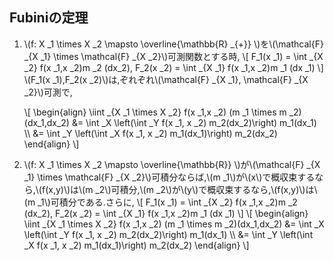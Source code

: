 ## Fubiniの定理
1. \\(f: X _1 \times X _2 \mapsto \overline{\mathbb{R} _{+}} \\)を\\(\mathcal{F} _{X _1} \times \mathcal{F} _{X _2}\\)可測関数とする時,
   \\[
   F_1(x _1) = \int _{X _2} f(x _1,x _2)m _2 (dx_2), F_2(x _2) = \int _{X _1} f(x _1,x _2)m _1 (dx _1)
   \\]
   \\(F_1(x _1),F_2(x _2)\\)は,ぞれぞれ\\(\mathcal{F} _{X _1}, \mathcal{F} _{X _2}\\)可測で,

	\\[
	\begin{align}
	\iint _{X _1 \times X _2} f(x _1,x _2) (m _1 \times m _2)(dx_1,dx_2) &= \int _X \left(\int _Y f(x _1, x _2) m_2(dx_2)\right) m_1(dx_1) \\\\
	&= \int _Y \left(\int _X f(x _1, x _2) m_1(dx_1)\right) m_2(dx_2)
	\end{align}
	\\]
1. \\(f: X _1 \times X _2 \mapsto \overline{\mathbb{R}} \\)が\\(\mathcal{F} _{X _1} \times \mathcal{F} _{X _2}\\)可積分ならば,\\(m _1\\)が\\(x\\)で概収束するなら,\\(f(x,y)\\)は\\(m _2\\)可積分,\\(m _2\\)が\\(y\\)で概収束するなら,\\(f(x,y)\\)は\\(m _1\\)可積分である.さらに,
   \\[
   F_1(x _1) = \int _{X _2} f(x _1,x _2)m _2 (dx_2), F_2(x _2) = \int _{X _1} f(x _1,x _2)m _1 (dx _1)
   \\]
	\\[
	\begin{align}
	\iint _{X _1 \times X _2} f(x _1,x _2) (m _1 \times m _2)(dx_1,dx_2) &= \int _X \left(\int _Y f(x _1, x _2) m_2(dx_2)\right) m_1(dx_1) \\\\
	&= \int _Y \left(\int _X f(x _1, x _2) m_1(dx_1)\right) m_2(dx_2)
	\end{align}
	\\]

